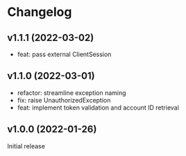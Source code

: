 # Changelog

## v1.1.1 (2022-03-02)

 - feat: pass external ClientSession

## v1.1.0 (2022-03-01)

 - refactor: streamline exception naming
 - fix: raise UnauthorizedException
 - feat: implement token validation and account ID retrieval

## v1.0.0 (2022-01-26)

Initial release